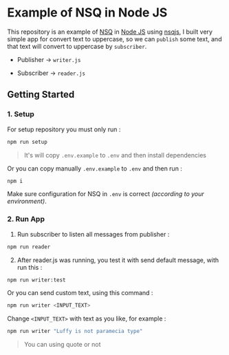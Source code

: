 # Example of NSQ in Node JS

This repository is an example of [NSQ](https://nsq.io/) in [Node JS](https://nodejs.dev/) using [nsqjs](https://github.com/dudleycarr/nsqjs), I built very simple app for convert text to uppercase, so we can `publish` some text, and that text will convert to uppercase by `subscriber`.

- Publisher -> `writer.js`

- Subscriber -> `reader.js`

## Getting Started

### 1. Setup

For setup repository you must only run :

```bash
npm run setup
```

> It's will copy `.env.example` to `.env` and then install dependencies

Or you can copy manually `.env.example` to `.env` and then run : 

```bash
npm i
```

Make sure configuration for NSQ in `.env` is correct _(according to your environment)_.

### 2. Run App

1. Run subscriber to listen all messages from publisher :

```bash
npm run reader
```

2. After reader.js was running, you test it with send default message, with run this :

```bash
npm run writer:test
```

Or you can send custom text, using this command :

```bash
npm run writer <INPUT_TEXT>
```

Change `<INPUT_TEXT>` with text as you like, for example :

```bash
npm run writer "Luffy is not paramecia type"
```

> You can using quote or not
